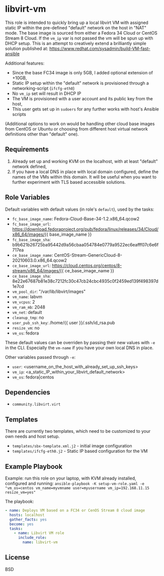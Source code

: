 libvirt-vm
==========

This role is intended to quickly bring up a local libvirt VM with assigned static IP within the pre-defined "default" network on the host in "NAT" mode. The base image is sourced from either a Fedora 34 Cloud or CentOS Stream 8 Cloud. If the `vm_ip` var is not passed the vm will be spun up with DHCP setup. This is an attempt to creatively extend a brilliantly simple solution published at: https://www.redhat.com/sysadmin/build-VM-fast-ansible

Additional features:
* Since the base FC34 image is only 5GB, I added optional extension of +10GB,
* Static IP setup within the "default" network is provisioned through a networking-script (`ifcfg-eth0`)
* No `vm_ip` set will result in DHCP IP
* The VM is provisioned with a user account and its public key from the host, 
* This user gets set up in `sudoers` for any further works with host's Ansible scripts

(Additional options to work on would be handling other cloud base images from CentOS or Ubuntu or choosing from different host virtual network definitions other than "default" one).

Requirements
------------

1. Already set up and working KVM on the localhost, with at least "default" network defined,
2. If you have a local DNS in place with local domain configured, define the names of the VMs within this domain. It will be useful when you want to further experiment with TLS based accessible solutions.

Role Variables
--------------

Default variables with default values (in role's `default`), used by the tasks:

* `fc_base_image_name`: Fedora-Cloud-Base-34-1.2.x86_64.qcow2
* `fc_base_image_url`: https://download.fedoraproject.org/pub/fedora/linux/releases/34/Cloud/x86_64/images/{{ base_image_name }}
* `fc_base_image_sha`: b9b621b26725ba95442d9a56cbaa054784e0779a9522ec6eafff07c6e6f717ea
* `ce_base_image_name`: CentOS-Stream-GenericCloud-8-20210603.0.x86_64.qcow2
* `ce_base_image_url`: https://cloud.centos.org/centos/8-stream/x86_64/images/{{ ce_base_image_name }}
* `ce_base_image_sha`: 8e22e67687b81e38c7212fc30c47cb24cbc4935c0f2459ed139f498397d1e7cd
* `vm_pool_dir`: "/var/lib/libvirt/images"
* `vm_name`: labvm
* `vm_vcpus`: 2
* `vm_ram_mb`: 2048
* `vm_net`: default
* `cleanup_tmp`: no
* `user_pub_ssh_key`: /home/{{ user }}/.ssh/id_rsa.pub
* `resize_vm`: no
* `vm_os`: fedora

These default values can be overriden by passing their new values with `-e` in the CLI. Especially the `vm-name` if you have your own local DNS in place.

Other variables passed through `-e`:
* `user`: <username_on_the_host_with_already_set_up_ssh_keys>
* `vm_ip`: <a_static_IP_within_your_libvirt_default_network>
* `vm_os`: fedora|centos

Dependencies
------------

* `community.libvirt.virt`

Templates
---------

There are currently two templates, which need to be customized to your own needs and host setup.

* `templates/sbx-template.xml.j2` - initial image configuration 
* `templates/ifcfg-eth0.j2` - Static IP based configuration for the VM 


Example Playbook
----------------

Example: run this role on your laptop, with KVM already installed, configured and running: 
`ansible-playbook -K setup-vm-role.yaml -e "vm_os=centos vm_name=myvmname user=myusername vm_ip=192.168.11.15 resize_vm=yes"`

The playbook:

```yaml
- name: Deploys VM based on a FC34 or CenOS Stream 8 cloud image
  hosts: localhost
  gather_facts: yes
  become: yes
  tasks:
    - name: Libvirt VM role
      include_role:
        name: libvirt-vm
```

License
-------

BSD
